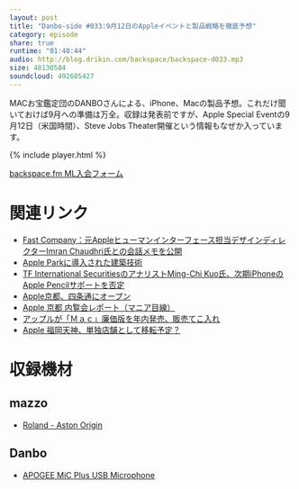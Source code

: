```yaml
---
layout: post
title: "Danbo-side #033:9月12日のAppleイベントと製品戦略を徹底予想"
category: episode
share: true
runtime: "01:40:44"
audio: http://blog.drikin.com/backspace/backspace-d033.mp3
size: 48130584
soundcloud: 492605427
---
```


MACお宝鑑定団のDANBOさんによる、iPhone、Macの製品予想。これだけ聞いておけば9月への準備は万全。収録は発表前ですが、Apple Special Eventの9月12日（米国時間）、Steve Jobs Theater開催という情報もなぜか入っています。

{% include player.html %}

[backspace.fm ML入会フォーム](http://backspace.us11.list-manage.com/subscribe?u=09c933bd3997c1d16dbed156a&id=84b6529b91)

# 関連リンク
* [Fast Company：元Appleヒューマンインターフェース担当デザインディレクターImran Chaudhri氏との会話メモを公開](http://www.macotakara.jp/blog/news/entry-35589.html)
* [Apple Parkに導入された建築技術](http://www.macotakara.jp/blog/news/entry-35587.html)
* [TF International SecuritiesのアナリストMing-Chi Kuo氏、次期iPhoneのApple Pencilサポートを否定](http://www.macotakara.jp/blog/rumor/entry-35588.html)
* [Apple京都、四条通にオープン](https://www.apple.com/jp/newsroom/2018/08/apple-kyoto-opens-on-shijo-dori/)
* [Apple 京都 内覧会レポート（マニア目線）](http://www.macotakara.jp/blog/apple_store/entry-35571.html)
* [アップルが「Ｍａｃ」廉価版を年内発売、販売てこ入れ](https://www.bloomberg.co.jp/news/articles/2018-08-20/PDS4JA6JTSI601)
* [Apple 福岡天神、単独店舗として移転予定？](http://www.macotakara.jp/blog/apple_store/entry-35598.html)

# 収録機材

## mazzo
* [Roland - Aston Origin](http://amzn.asia/1OwAZ0w)

## Danbo
* [APOGEE MiC Plus USB Microphone](http://amzn.asia/5tPVRTx)
